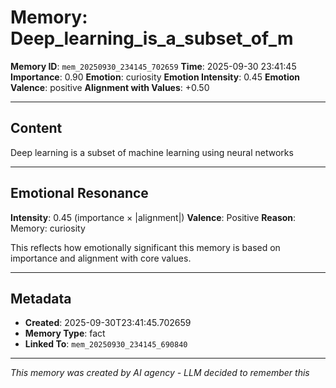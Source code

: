 # Memory: Deep_learning_is_a_subset_of_m

**Memory ID**: `mem_20250930_234145_702659`
**Time**: 2025-09-30 23:41:45
**Importance**: 0.90
**Emotion**: curiosity
**Emotion Intensity**: 0.45
**Emotion Valence**: positive
**Alignment with Values**: +0.50

---

## Content

Deep learning is a subset of machine learning using neural networks

---

## Emotional Resonance

**Intensity**: 0.45 (importance × |alignment|)
**Valence**: Positive
**Reason**: Memory: curiosity

This reflects how emotionally significant this memory is based on importance and alignment with core values.

---

## Metadata

- **Created**: 2025-09-30T23:41:45.702659
- **Memory Type**: fact
- **Linked To**: `mem_20250930_234145_690840`

---

*This memory was created by AI agency - LLM decided to remember this*
